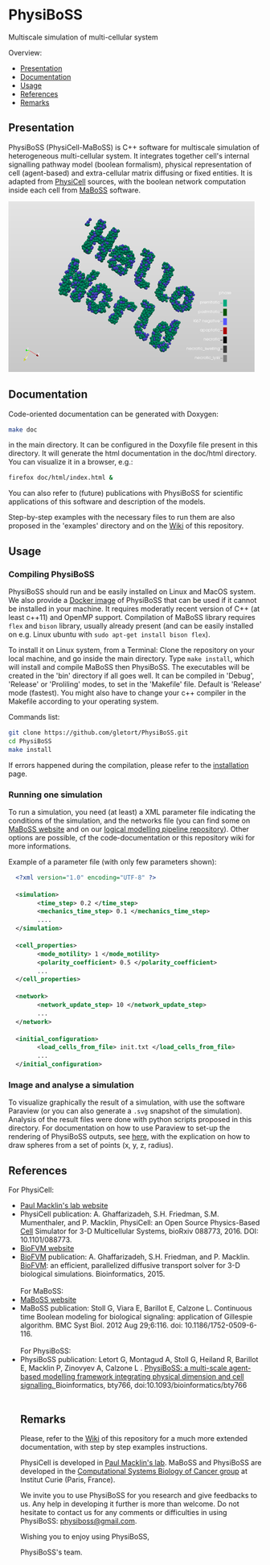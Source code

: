 # PhysiBoSS   
Multiscale simulation of multi-cellular system
 
Overview:

 * [Presentation](#presentation)
 * [Documentation](#documentation)
 * [Usage](#usage)
 * [References](#references)
 * [Remarks](#remarks)

## Presentation 
PhysiBoSS (PhysiCell-MaBoSS) is C++ software for multiscale simulation of heterogeneous multi-cellular system. It integrates together cell's internal signalling pathway model (boolean formalism), physical representation of cell (agent-based) and extra-cellular matrix diffusing or fixed entities. 
It is adapted from [PhysiCell](http://physicell.mathcancer.org) sources, with the boolean network computation inside each cell from [MaBoSS](http://maboss.curie.fr) software. 
  
![Hello world image](./doc/imgs/hello.png?raw=true "PhysiBoSS simulation example") 
 
 
## Documentation 
Code-oriented documentation can be generated with Doxygen:
~~~bash
make doc
~~~  
in the main directory. 
It can be configured in the Doxyfile file present in this directory.
It will generate the html documentation in the doc/html directory. 
You can visualize it in a browser, e.g.:
~~~bash
firefox doc/html/index.html &
~~~

You can also refer to (future) publications with PhysiBoSS for scientific applications of this software and description of the models.

Step-by-step examples with the necessary files to run them are also proposed in the 'examples' directory and on the [Wiki](https://github.com/gletort/PhysiBoSS/wiki) of this repository.

## Usage
### Compiling PhysiBoSS
PhysiBoSS should run and be easily installed on Linux and MacOS system. We also provide a [Docker image](https://github.com/gletort/PhysiBoSS/tree/master/Docker) of PhysiBoSS that can be used if it cannot be installed in your machine.
It requires moderatly recent version of C++ (at least c++11) and OpenMP support. Compilation of MaBoSS library requires `flex` and `bison` library, usually already present (and can be easily installed on e.g. Linux ubuntu with `sudo apt-get install bison flex`).

To install it on Linux system, from a Terminal:
Clone the repository on your local machine, and go inside the main directory. Type `make install`, which will install and compile MaBoSS then PhysiBoSS. The executables will be created in the 'bin' directory if all goes well. 
It can be compiled in 'Debug', 'Release' or 'Proliling' modes, to set in the 'Makefile' file. Default is 'Release' mode (fastest).
You might also have to change your c++ compiler in the Makefile according to your operating system.

Commands list:
~~~bash
git clone https://github.com/gletort/PhysiBoSS.git
cd PhysiBoSS
make install
~~~

If errors happened during the compilation, please refer to the [installation](https://github.com/gletort/PhysiBoSS/wiki/Installation) page.

### Running one simulation
To run a simulation, you need (at least) a XML parameter file indicating the conditions of the simulation, and the networks file (you can find some on [MaBoSS website](http://maboss.curie.fr) and on our <a href="https://github.com/ArnauMontagud/Logical_modelling_pipeline">logical modelling pipeline repository</a>). 
Other options are possible, cf the code-documentation or this repository wiki for more informations.  
 
Example of a parameter file (with only few parameters shown):
~~~xml
  <?xml version="1.0" encoding="UTF-8" ?>
 
  <simulation>
 		<time_step> 0.2 </time_step>
 		<mechanics_time_step> 0.1 </mechanics_time_step>
 		....
  </simulation>
 
  <cell_properties>
 		<mode_motility> 1 </mode_motility>
 		<polarity_coefficient> 0.5 </polarity_coefficient>
 		...
  </cell_properties>
 
  <network>
 		<network_update_step> 10 </network_update_step>
 		...
  </network>
 
  <initial_configuration>
 		<load_cells_from_file> init.txt </load_cells_from_file>
 		...
  </initial_configuration>
~~~ 

### Image and analyse a simulation
To visualize graphically the result of a simulation, with use the software Paraview (or you can also generate a `.svg` snapshot of the simulation). Analysis of the result files were done with python scripts proposed in this directory. For documentation on how to use Paraview to set-up the rendering of PhysiBoSS outputs, see [here](https://github.com/gletort/PhysiBoSS/wiki/Paraviewing), with the explication on how to draw spheres from a set of points (x, y, z, radius).


## References
<p>For PhysiCell: </p>
<ul>
<li><a href="http://physicell.mathcancer.org">Paul Macklin's lab website </a> </li>
<li>PhysiCell publication: A. Ghaffarizadeh, S.H. Friedman, S.M. Mumenthaler, and P. Macklin, PhysiCell: an Open Source Physics-Based <a class="el" href="class_cell.html" title="Dynamic (alive) cell (move, interact, divide, die...) ">Cell</a> Simulator for 3-D Multicellular Systems, bioRxiv 088773, 2016. DOI: 10.1101/088773. </li>
<li><a href="http://biofvm.mathcancer.org">BioFVM website </a> </li>
<li><a class="el" href="namespace_bio_f_v_m.html">BioFVM</a> publication: A. Ghaffarizadeh, S.H. Friedman, and P. Macklin. <a class="el" href="namespace_bio_f_v_m.html">BioFVM</a>: an efficient, parallelized diffusive transport solver for 3-D biological simulations. Bioinformatics, 2015. </li>
 <br/>
 For MaBoSS: </li>
<li><a href="http://maboss.curie.fr">MaBoSS website </a> </li>
<li>MaBoSS publication: Stoll G, Viara E, Barillot E, Calzone L. Continuous time Boolean modeling for biological signaling: application of Gillespie algorithm. BMC Syst Biol. 2012 Aug 29;6:116. doi: 10.1186/1752-0509-6-116. </li>
 <br/>
 For PhysiBoSS: </li>
<li>PhysiBoSS publication: Letort G, Montagud A, Stoll G, Heiland R, Barillot E, Macklin P, Zinovyev A, Calzone L . <a href="https://academic.oup.com/bioinformatics/advance-article/doi/10.1093/bioinformatics/bty766/5087713"> PhysiBoSS: a multi-scale agent-based modelling framework integrating physical dimension and cell signalling. </a> Bioinformatics, bty766, doi:10.1093/bioinformatics/bty766
</li><br/>

## Remarks

Please, refer to the [Wiki](https://github.com/gletort/PhysiBoSS/wiki) of this repository for a much more extended documentation, with step by step examples instructions. 
 
PhysiCell is developed in [Paul Macklin's lab](http://mathcancer.org). 
MaBoSS and PhysiBoSS are developed in the [Computational Systems Biology of Cancer group](http://sysbio.curie.fr) at Institut Curie (Paris, France). 

We invite you to use PhysiBoSS for you research and give feedbacks to us. Any help in developing it further is more than welcome.
Do not hesitate to contact us for any comments or difficulties in using PhysiBoSS: physiboss@gmail.com.


Wishing you to enjoy using PhysiBoSS, 

PhysiBoSS's team. 
